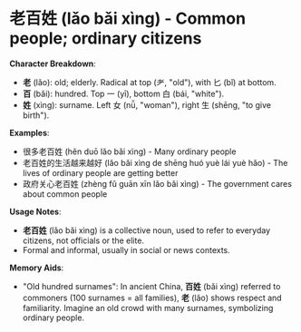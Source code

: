 # **老百姓 (lǎo bǎi xìng) - Common people; ordinary citizens**

**Character Breakdown**:  
- **老** (lǎo): old; elderly. Radical at top (⺹, "old"), with 匕 (bǐ) at bottom.  
- **百** (bǎi): hundred. Top 一 (yī), bottom 白 (bái, "white").  
- **姓** (xìng): surname. Left 女 (nǚ, "woman"), right 生 (shēng, "to give birth").

**Examples**:  
- 很多老百姓 (hěn duō lǎo bǎi xìng) - Many ordinary people  
- 老百姓的生活越来越好 (lǎo bǎi xìng de shēng huó yuè lái yuè hǎo) - The lives of ordinary people are getting better  
- 政府关心老百姓 (zhèng fǔ guān xīn lǎo bǎi xìng) - The government cares about common people

**Usage Notes**:  
- **老百姓** (lǎo bǎi xìng) is a collective noun, used to refer to everyday citizens, not officials or the elite.  
- Formal and informal, usually in social or news contexts.

**Memory Aids**:  
- "Old hundred surnames": In ancient China, **百姓** (bǎi xìng) referred to commoners (100 surnames = all families), **老** (lǎo) shows respect and familiarity. Imagine an old crowd with many surnames, symbolizing ordinary people.